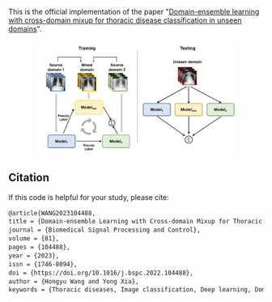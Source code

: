 This is the official implementation of the paper "[Domain-ensemble learning with cross-domain mixup for thoracic disease classification in unseen domains](https://www.sciencedirect.com/science/article/abs/pii/S1746809422009429)".

<div align="center">
  <img width="80%" alt="UniSeg illustration" src="fig/DELCOM.png">
</div>


## Citation
If this code is helpful for your study, please cite:
```bash
@article{WANG2023104488,
title = {Domain-ensemble Learning with Cross-domain Mixup for Thoracic Disease Classification in Unseen Domains},
journal = {Biomedical Signal Processing and Control},
volume = {81},
pages = {104488},
year = {2023},
issn = {1746-8094},
doi = {https://doi.org/10.1016/j.bspc.2022.104488},
author = {Hongyu Wang and Yong Xia},
keywords = {Thoracic diseases, Image classification, Deep learning, Domain generalization, Chest X-ray}
```
